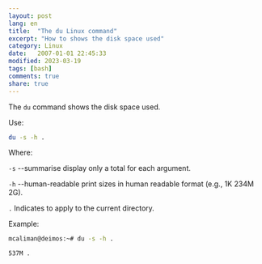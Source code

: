 ```yaml
---
layout: post
lang: en
title:  "The du Linux command"
excerpt: "How to shows the disk space used"
category: Linux
date:   2007-01-01 22:45:33
modified: 2023-03-19
tags: [bash]
comments: true
share: true
---
```


The `du` command shows the disk space used.

Use:
```bash
du -s -h .
```
Where:

`-s` --summarise display only a total for each argument.


`-h`  --human-readable print sizes in human readable format (e.g., 1K 234M 2G).

`.` Indicates to apply to the current directory.

Example:
```bash
mcaliman@deimos:~# du -s -h .

537M .
```